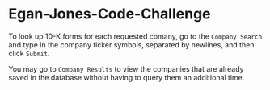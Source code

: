 # Egan-Jones-Code-Challenge
 
To look up 10-K forms for each requested comany, go to the `Company Search` and type in the company ticker symbols, separated by newlines, and then click `Submit`.

You may go to `Company Results` to view the companies that are already saved in the database without having to query them an additional time.
